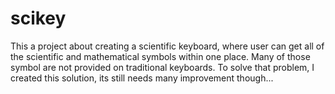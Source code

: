 # scikey
This a project about creating a scientific keyboard, where user can get all of the scientific and mathematical symbols within one place. Many of those symbol are not provided on traditional keyboards. To solve that problem, I created this solution, its still needs many improvement though...
